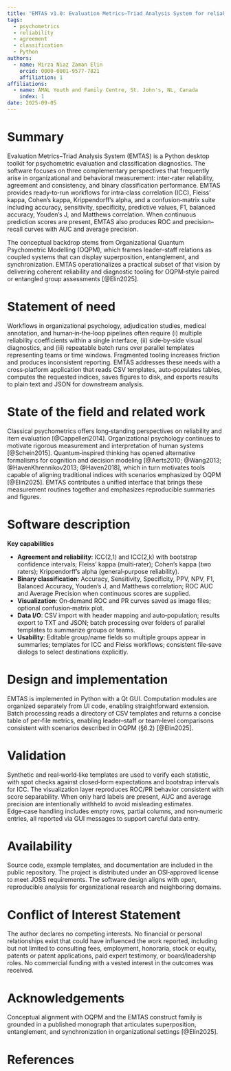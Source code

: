 ```yaml
---
title: "EMTAS v1.0: Evaluation Metrics–Triad Analysis System for reliability and binary classification"
tags:
  - psychometrics
  - reliability
  - agreement
  - classification
  - Python
authors:
  - name: Mirza Niaz Zaman Elin
    orcid: 0000-0001-9577-7821
    affiliation: 1
affiliations:
  - name: AMAL Youth and Family Centre, St. John's, NL, Canada
    index: 1
date: 2025-09-05
---
```


# Summary

Evaluation Metrics–Triad Analysis System (EMTAS) is a Python desktop toolkit for psychometric evaluation and classification diagnostics. The software focuses on three complementary perspectives that frequently arise in organizational and behavioral measurement: inter‑rater reliability, agreement and consistency, and binary classification performance. EMTAS provides ready‑to‑run workflows for intra‑class correlation (ICC), Fleiss’ kappa, Cohen’s kappa, Krippendorff’s alpha, and a confusion‑matrix suite including accuracy, sensitivity, specificity, predictive values, F1, balanced accuracy, Youden’s J, and Matthews correlation. When continuous prediction scores are present, EMTAS also produces ROC and precision–recall curves with AUC and average precision.

The conceptual backdrop stems from Organizational Quantum Psychometric Modelling (OQPM), which frames leader–staff relations as coupled systems that can display superposition, entanglement, and synchronization. EMTAS operationalizes a practical subset of that vision by delivering coherent reliability and diagnostic tooling for OQPM‑style paired or entangled group assessments [@Elin2025].

# Statement of need

Workflows in organizational psychology, adjudication studies, medical annotation, and human‑in‑the‑loop pipelines often require (i) multiple reliability coefficients within a single interface, (ii) side‑by‑side visual diagnostics, and (iii) repeatable batch runs over parallel templates representing teams or time windows. Fragmented tooling increases friction and produces inconsistent reporting. EMTAS addresses these needs with a cross‑platform application that reads CSV templates, auto‑populates tables, computes the requested indices, saves figures to disk, and exports results to plain text and JSON for downstream analysis.

# State of the field and related work

Classical psychometrics offers long‑standing perspectives on reliability and item evaluation [@Cappelleri2014]. Organizational psychology continues to motivate rigorous measurement and interpretation of human systems [@Schein2015]. Quantum‑inspired thinking has opened alternative formalisms for cognition and decision modeling [@Aerts2010; @Wang2013; @HavenKhrennikov2013; @Haven2018], which in turn motivates tools capable of aligning traditional indices with scenarios emphasized by OQPM [@Elin2025]. EMTAS contributes a unified interface that brings these measurement routines together and emphasizes reproducible summaries and figures.

# Software description

**Key capabilities**

* **Agreement and reliability**: ICC(2,1) and ICC(2,k) with bootstrap confidence intervals; Fleiss’ kappa (multi‑rater); Cohen’s kappa (two raters); Krippendorff’s alpha (general‑purpose reliability).
* **Binary classification**: Accuracy, Sensitivity, Specificity, PPV, NPV, F1, Balanced Accuracy, Youden’s J, and Matthews correlation; ROC AUC and Average Precision when continuous scores are supplied.
* **Visualization**: On‑demand ROC and PR curves saved as image files; optional confusion‑matrix plot.
* **Data I/O**: CSV import with header mapping and auto‑population; results export to TXT and JSON; batch processing over folders of parallel templates to summarize groups or teams.
* **Usability**: Editable group/name fields so multiple groups appear in summaries; templates for ICC and Fleiss workflows; consistent file‑save dialogs to select destinations explicitly.

# Design and implementation

EMTAS is implemented in Python with a Qt GUI. Computation modules are organized separately from UI code, enabling straightforward extension. Batch processing reads a directory of CSV templates and returns a concise table of per‑file metrics, enabling leader–staff or team‑level comparisons consistent with scenarios described in OQPM (§6.2) [@Elin2025].

# Validation

Synthetic and real‑world‑like templates are used to verify each statistic, with spot checks against closed‑form expectations and bootstrap intervals for ICC. The visualization layer reproduces ROC/PR behavior consistent with score separability. When only hard labels are present, AUC and average precision are intentionally withheld to avoid misleading estimates. Edge‑case handling includes empty rows, partial columns, and non‑numeric entries, all reported via GUI messages to support careful data entry.

# Availability

Source code, example templates, and documentation are included in the public repository. The project is distributed under an OSI‑approved license to meet JOSS requirements. The software design aligns with open, reproducible analysis for organizational research and neighboring domains.

# Conflict of Interest Statement

The author declares no competing interests.
No financial or personal relationships exist that could have influenced the work reported, including but not limited to consulting fees, employment, honoraria, stock or equity, patents or patent applications, paid expert testimony, or board/leadership roles. No commercial funding with a vested interest in the outcomes was received.

# Acknowledgements

Conceptual alignment with OQPM and the EMTAS construct family is grounded in a published monograph that articulates superposition, entanglement, and synchronization in organizational settings [@Elin2025].

# References
